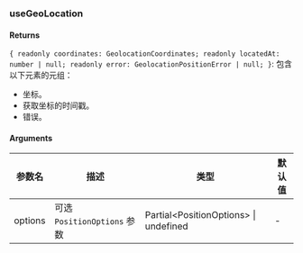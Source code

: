 ### useGeoLocation

#### Returns

`{ readonly coordinates: GeolocationCoordinates; readonly locatedAt: number | null; readonly error: GeolocationPositionError | null; }`: 包含以下元素的元组：

- 坐标。
- 获取坐标的时间戳。
- 错误。

#### Arguments

| 参数名  | 描述                        | 类型                                        | 默认值 |
| ------- | --------------------------- | ------------------------------------------- | ------ |
| options | 可选 `PositionOptions` 参数 | Partial&lt;PositionOptions&gt; \| undefined | -      |
